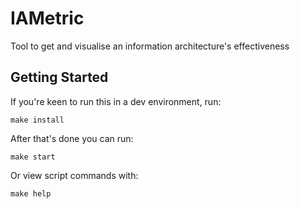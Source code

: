 # IAMetric
Tool to get and visualise an information architecture's effectiveness

## Getting Started
If you're keen to run this in a dev environment, run:
    
    make install

After that's done you can run:

    make start

Or view script commands with:

    make help